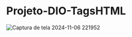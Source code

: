 # Projeto-DIO-TagsHTML
![Captura de tela 2024-11-06 221952](https://github.com/user-attachments/assets/46ce9dc5-e424-4a86-aad7-2c8dd4265054)
